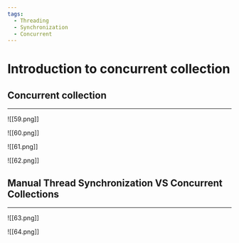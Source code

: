 ```yaml
---
tags:
  - Threading
  - Synchronization
  - Concurrent
---
```


# Introduction to concurrent collection

## Concurrent collection
---

![[59.png]]

![[60.png]]

![[61.png]]

![[62.png]]

## Manual Thread Synchronization VS Concurrent Collections
---

![[63.png]]

![[64.png]]







